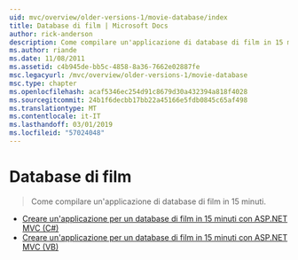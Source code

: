 ```yaml
---
uid: mvc/overview/older-versions-1/movie-database/index
title: Database di film | Microsoft Docs
author: rick-anderson
description: Come compilare un'applicazione di database di film in 15 minuti.
ms.author: riande
ms.date: 11/08/2011
ms.assetid: c4b945de-bb5c-4858-8a36-7662e02887fe
msc.legacyurl: /mvc/overview/older-versions-1/movie-database
msc.type: chapter
ms.openlocfilehash: acaf5346ec254d91c8679d30a432394a818f4028
ms.sourcegitcommit: 24b1f6decbb17bb22a45166e5fdb0845c65af498
ms.translationtype: MT
ms.contentlocale: it-IT
ms.lasthandoff: 03/01/2019
ms.locfileid: "57024048"
---
```

<a name="movie-database"></a>Database di film
====================
> Come compilare un'applicazione di database di film in 15 minuti.


- [Creare un'applicazione per un database di film in 15 minuti con ASP.NET MVC (C#)](create-a-movie-database-application-in-15-minutes-with-asp-net-mvc-cs.md)
- [Creare un'applicazione per un database di film in 15 minuti con ASP.NET MVC (VB)](create-a-movie-database-application-in-15-minutes-with-asp-net-mvc-vb.md)
